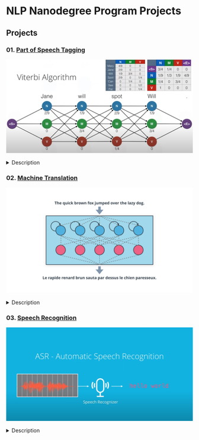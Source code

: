 # NLP Nanodegree Program Projects

## Projects

### 01. [Part of Speech Tagging](https://github.com/PabloMazurkiewicz/Speech-Tagging-Part)
![Part of Speech Tagging](assets/P1-POS-Tagging.png)

<details>
  <summary>Description</summary>
  Implemented various techniques for part of speech tagging using table lookups, n-grams, and hidden Markov models. Built and trained a tagger with a hidden Markov model and compared the performances of different models on a dataset of sentences.
</details>

### 02. [Machine Translation](https://github.com/PabloMazurkiewicz/Neural-Machine-Translator)
![Machine Translation](assets/P2-NMT.png)

<details>
  <summary>Description</summary>
  Developed a deep neural network as part of an end-to-end machine translation pipeline. The pipeline processes English text and translates it to French using recurrent neural network architectures, with a focus on feature extraction, embeddings, and attention mechanisms.
</details>

### 03. [Speech Recognition](https://github.com/PabloMazurkiewicz/Neural-Speech-Recognizer)
![Speech Recognition](assets/P3-ASR.png)

<details>
  <summary>Description</summary>
  Built an automatic speech recognition (ASR) model that converts raw audio into transcribed text. The project involved preprocessing audio data, extracting features, and mapping them to text using deep neural networks.
</details>